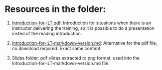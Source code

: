 # Resources in the folder:

1. [Introduction-for-ILT.pdf](Introduction-for-ILT.pdf): Introduction for situations when there is an instructor delivering the training, so it is possible to do a presentation insted of the reading introduction.

2. [Introduction-for-ILT-markdown-version.md](Introduction-for-ILT-markdown-version.md): Alternative for the pdf file, no download required. Exact same content.

3. Slides folder: pdf slides extracted to png format, used into the Introduction-for-ILT-markdown-version.md file.